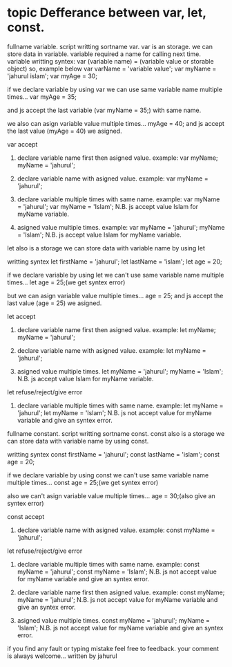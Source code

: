 topic
Defferance between var, let, const.
===================
<!-- var -->
fullname variable. script writting sortname var.
var is an storage.
we can store data in variable.
variable required a name for calling next time.
variable writting syntex:
var (variable name) = (variable value or storable object)
so, example below
var varName = 'variable value';
var myName = 'jahurul islam';
var myAge = 30;

if we declare variable by using var we can use same variable name multiple times...
var myAge = 35;

and js accept the last variable (var myName = 35;) with same name.

we also can asign variable value multiple times...
myAge = 40;
and js accept the last value (myAge = 40) we asigned.

var accept
1. declare variable name first then asigned value.
example:
var myName;
myName = 'jahurul';

2. declare variable name with asigned value.
example:
var myName = 'jahurul';

3. declare variable multiple times with same name.
example:
var myName = 'jahurul';
var myName = 'Islam';
N.B. js accept value Islam for myName variable.

4. asigned value multiple times.
example:
var myName = 'jahurul';
myName = 'Islam';
N.B. js accept value Islam for myName variable.

<!-- let -->
let also is a storage we can store data with variable name by using let

writting syntex
let firstName = 'jahurul';
let lastName = 'islam';
let age = 20;

if we declare variable by using let we can't use same variable name multiple times...
let age = 25;(we get syntex error)

but we can asign variable value multiple times...
age = 25;
and js accept the last value (age = 25) we asigned.

let accept
1. declare variable name first then asigned value.
example:
let myName;
myName = 'jahurul';

2. declare variable name with asigned value.
example:
let myName = 'jahurul';

3. asigned value multiple times.
let myName = 'jahurul';
myName = 'Islam';
N.B. js accept value Islam for myName variable.

let refuse/reject/give error
1. declare variable multiple times with same name.
example:
let myName = 'jahurul';
let myName = 'Islam';
N.B. js not accept value for myName variable and give an syntex error.

<!-- conts -->
fullname constant. script writting sortname const.
const also is a storage we can store data with variable name by using const.

writting syntex
const firstName = 'jahurul';
const lastName = 'islam';
const age = 20;

if we declare variable by using const we can't use same variable name multiple times...
const age = 25;(we get syntex error)

also we can't asign variable value multiple times...
age = 30;(also give an syntex error)

const accept
1. declare variable name with asigned value.
example:
const myName = 'jahurul';

let refuse/reject/give error
1. declare variable multiple times with same name.
example:
const myName = 'jahurul';
const myName = 'Islam';
N.B. js not accept value for myName variable and give an syntex error.

2. declare variable name first then asigned value.
example:
const myName;
myName = 'jahurul';
N.B. js not accept value for myName variable and give an syntex error.

3. asigned value multiple times.
const myName = 'jahurul';
myName = 'Islam';
N.B. js not accept value for myName variable and give an syntex error.

if you find any fault or typing mistake feel free to feedback.
your comment is always welcome...
written by jahurul